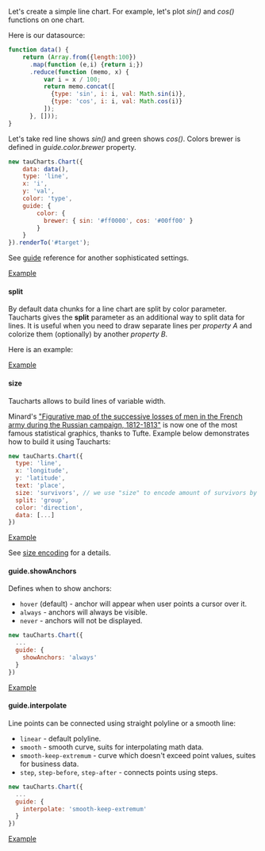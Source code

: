 Let's create a simple line chart. For example, let's plot *sin()* and *cos()* functions on one chart.

Here is our datasource:

```javascript
function data() {
	return (Array.from({length:100})
      .map(function (e,i) {return i;})
      .reduce(function (memo, x) {
          var i = x / 100;
          return memo.concat([
            {type: 'sin', i: i, val: Math.sin(i)},
            {type: 'cos', i: i, val: Math.cos(i)}
          ]);
      }, []));
}
```

Let's take red line shows *sin()* and green shows *cos()*. Colors brewer is defined in *guide.color.brewer* property.

```javascript
new tauCharts.Chart({
    data: data(),
    type: 'line',
    x: 'i',
    y: 'val',
    color: 'type',
    guide: {
    	color: {
          brewer: { sin: '#ff0000', cos: '#00ff00' }
        }
    }
}).renderTo('#target');
```

See [guide](guide.md) reference for another sophisticated settings.

[Example](https://jsfiddle.net/taucharts/mymLjpyj/)

#### split
By default data chunks for a line chart are split by color parameter. Taucharts gives the **split** parameter as an additional way to split data for lines. It is useful when you need to draw separate lines per *property A* and colorize them (optionally) by another *property B*.

Here is an example:

[Example](https://jsfiddle.net/taucharts/cv7jkhjx/)

#### size
Taucharts allows to build lines of variable width.

Minard's ["Figurative map of the successive losses of men in the French army during the Russian campaign, 1812-1813"](https://en.wikipedia.org/wiki/Charles_Joseph_Minard) is now one of the most famous statistical graphics, thanks to Tufte. Example below demonstrates how to build it using Taucharts:

```javascript
new tauCharts.Chart({
  type: 'line',
  x: 'longitude',
  y: 'latitude',
  text: 'place',
  size: 'survivors', // we use "size" to encode amount of survivors by line width
  split: 'group',
  color: 'direction',
  data: [...]
})
```
[Example](https://jsfiddle.net/0bu5oo8b/)

See [size encoding](https://api.taucharts.com/advanced/visual_encoding__size.html) for a details.

#### guide.showAnchors
Defines when to show anchors:
* `hover` (default) - anchor will appear when user points a cursor over it.
* `always` - anchors will always be visible.
* `never` - anchors will not be displayed.

```javascript
new tauCharts.Chart({
  ...
  guide: {
    showAnchors: 'always'
  }
})
```
[Example](https://jsfiddle.net/mymLjpyj/2/)

#### guide.interpolate
Line points can be connected using straight polyline or a smooth line:
* `linear` - default polyline.
* `smooth` - smooth curve, suits for interpolating math data.
* `smooth-keep-extremum` - curve which doesn't exceed point values, suites for business data.
* `step`, `step-before`, `step-after` - connects points using steps.

```javascript
new tauCharts.Chart({
  ...
  guide: {
    interpolate: 'smooth-keep-extremum'
  }
})
```

[Example](https://jsfiddle.net/6mdLrj6o/28/)
